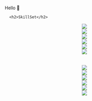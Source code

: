 Hello :rooster:

<head>
    <link rel="stylesheet" href="style.css">
    <link rel="stylesheet" href="https://cdnjs.cloudflare.com/ajax/libs/normalize/5.0.0/normalize.min.css">
   <link rel='stylesheet' href='https://maxcdn.bootstrapcdn.com/bootstrap/3.3.5/css/bootstrap.min.css'>
   <link rel='stylesheet' href='https://maxcdn.bootstrapcdn.com/font-awesome/4.4.0/css/font-awesome.min.css'>
</head>

<div class="container">
      
      <h2>SkillSet</h2>
  <div class="cards">
     <div class="card">
        <center>
            <img class="img" src="imgs/java.png">
        </center> 
     </div>
     <div class="card">
         <center>
             <img class="img" src="imgs/python.png">    
         </center>
     </div>
     <div class="card">
         <center>
             <img class="img" src="imgs/html.png">
         </center>
     </div>
     <div class="card">
        <center>
             <img class="img" src="imgs/css.png">   
        </center>
     </div>
     <div class="card">
        <center>
             <img class="img" src="imgs/boot.png">   
        </center>
     </div>
     <div class="card">
        <center>
             <img class="img" src="imgs/js.png">   
        </center>
     </div>
  </div>
  <br>
  <br>
  <div class="cards">
    <div class="card">
       <center>
           <img src="imgs/nodejs.png">
       </center>
    </div>
    <div class="card">
       <center>
           <img src="imgs/php.png">
       </center>
    </div>
    <div class="card">
       <center>
            <img src="imgs/postgre.png">   
       </center>
    </div>
    <div class="card">
       <center>
           <img src="imgs/mongodb.png">
       </center>
    </div>
    <div class="card">
       <center>
            <img src="imgs/git.png">   
       </center>
    </div>
    <div class="card">
       <center>
            <img src="imgs/graphql.png">   
       </center>
    </div>
  </div>
  </div>
